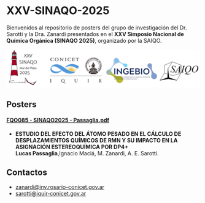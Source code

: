 # XXV-SINAQO-2025

Bienvenidos al repositorio de posters del grupo de investigación del Dr. Sarotti y la Dra. Zanardi presentados en el **XXV Simposio Nacional de Química Orgánica (SINAQO 2025)**, organizado por la SAIQO.

<img alt="Show" src="https://github.com/Sarotti-Lab/XXV-SINAQO-2025/raw/main/LA2.png" width="578" height="100"/>

## Posters

#### [FQO085 - SINAQO2025 - Passaglia.pdf](https://github.com/Sarotti-Lab/XXV-SINAQO-2025/raw/main/posters/FQO38_SINAQO2025_Passaglia.pdf)
* **ESTUDIO DEL EFECTO DEL ÁTOMO PESADO EN EL CÁLCULO DE DESPLAZAMIENTOS QUÍMICOS DE RMN Y SU IMPACTO EN LA ASIGNACIÓN ESTEREOQUÍMICA POR DP4+**  
  **Lucas Passaglia**,Ignacio Maciá, M. Zanardi, A. E. Sarotti.



## Contactos
* zanardi@inv.rosario-conicet.gov.ar  
* sarotti@iquir-conicet.gov.ar
